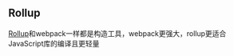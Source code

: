 ## Rollup
[Rollup](https://github.com/rollup/rollup)和webpack一样都是构造工具，webpack更强大，rollup更适合JavaScript库的编译且更轻量